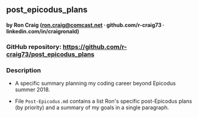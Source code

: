 ## post_epicodus_plans

#### by Ron Craig (ron.craig@comcast.net ∙ github.com/r-craig73 ∙ linkedin.com/in/craigronald)

### GitHub repository: https://github.com/r-craig73/post_epicodus_plans

### Description
* A specific summary planning my coding career beyond Epicodus summer 2018.

* File `Post-Epicodus.md` contains a list Ron's specific post-Epicodus plans (by priority) and a summary of my goals in a single paragraph.
